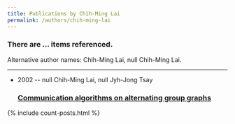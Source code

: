 ```yaml
---
title: Publications by Chih-Ming Lai
permalink: /authors/chih-ming-lai
---
```


<h3 id="number-posts">There are ... items referenced.</h3>
<p id='info-authors'>Alternative author names: Chih-Ming Lai, null Chih-Ming Lai.</p>
<hr />
<ul class="post-list">
<li><span class='post-meta'>2002 -- null Chih-Ming Lai, null Jyh-Jong Tsay</span><h3><a class='post-link' href="{{ site.baseurl }}/communication-algorithms-on-alternating-group-graphs">Communication algorithms on alternating group graphs</a></h3></li>

</ul>
{% include count-posts.html %}
